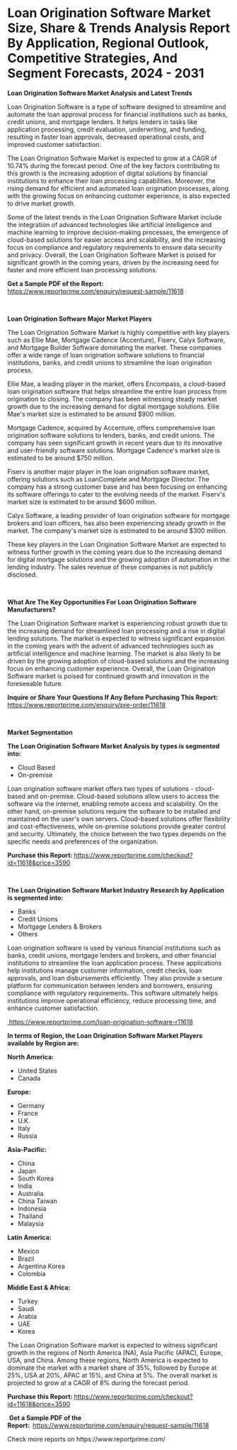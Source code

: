 <p><h1>Loan Origination Software Market Size, Share & Trends Analysis Report By Application, Regional Outlook, Competitive Strategies, And Segment Forecasts, 2024 - 2031</h1></p><p><strong>Loan Origination Software Market Analysis and Latest Trends</strong></p>
<p><p>Loan Origination Software is a type of software designed to streamline and automate the loan approval process for financial institutions such as banks, credit unions, and mortgage lenders. It helps lenders in tasks like application processing, credit evaluation, underwriting, and funding, resulting in faster loan approvals, decreased operational costs, and improved customer satisfaction.</p><p>The Loan Origination Software Market is expected to grow at a CAGR of 10.74% during the forecast period. One of the key factors contributing to this growth is the increasing adoption of digital solutions by financial institutions to enhance their loan processing capabilities. Moreover, the rising demand for efficient and automated loan origination processes, along with the growing focus on enhancing customer experience, is also expected to drive market growth.</p><p>Some of the latest trends in the Loan Origination Software Market include the integration of advanced technologies like artificial intelligence and machine learning to improve decision-making processes, the emergence of cloud-based solutions for easier access and scalability, and the increasing focus on compliance and regulatory requirements to ensure data security and privacy. Overall, the Loan Origination Software Market is poised for significant growth in the coming years, driven by the increasing need for faster and more efficient loan processing solutions.</p></p>
<p><strong>Get a Sample PDF of the Report:&nbsp;</strong> <a href="https://www.reportprime.com/enquiry/request-sample/11618">https://www.reportprime.com/enquiry/request-sample/11618</a></p>
<p>&nbsp;</p>
<p><strong>Loan Origination Software Major Market Players</strong></p>
<p><p>The Loan Origination Software Market is highly competitive with key players such as Ellie Mae, Mortgage Cadence (Accenture), Fiserv, Calyx Software, and Mortgage Builder Software dominating the market. These companies offer a wide range of loan origination software solutions to financial institutions, banks, and credit unions to streamline the loan origination process.</p><p>Ellie Mae, a leading player in the market, offers Encompass, a cloud-based loan origination software that helps streamline the entire loan process from origination to closing. The company has been witnessing steady market growth due to the increasing demand for digital mortgage solutions. Ellie Mae's market size is estimated to be around $900 million.</p><p>Mortgage Cadence, acquired by Accenture, offers comprehensive loan origination software solutions to lenders, banks, and credit unions. The company has seen significant growth in recent years due to its innovative and user-friendly software solutions. Mortgage Cadence's market size is estimated to be around $750 million.</p><p>Fiserv is another major player in the loan origination software market, offering solutions such as LoanComplete and Mortgage Director. The company has a strong customer base and has been focusing on enhancing its software offerings to cater to the evolving needs of the market. Fiserv's market size is estimated to be around $600 million.</p><p>Calyx Software, a leading provider of loan origination software for mortgage brokers and loan officers, has also been experiencing steady growth in the market. The company's market size is estimated to be around $300 million.</p><p>These key players in the Loan Origination Software Market are expected to witness further growth in the coming years due to the increasing demand for digital mortgage solutions and the growing adoption of automation in the lending industry. The sales revenue of these companies is not publicly disclosed.</p></p>
<p>&nbsp;</p>
<p><strong>What Are The Key Opportunities For Loan Origination Software Manufacturers?</strong></p>
<p><p>The Loan Origination Software market is experiencing robust growth due to the increasing demand for streamlined loan processing and a rise in digital lending solutions. The market is expected to witness significant expansion in the coming years with the advent of advanced technologies such as artificial intelligence and machine learning. The market is also likely to be driven by the growing adoption of cloud-based solutions and the increasing focus on enhancing customer experience. Overall, the Loan Origination Software market is poised for continued growth and innovation in the foreseeable future.</p></p>
<p><strong>Inquire or Share Your Questions If Any Before Purchasing This Report:</strong> <a href="https://www.reportprime.com/enquiry/pre-order/11618">https://www.reportprime.com/enquiry/pre-order/11618</a></p>
<p>&nbsp;</p>
<p><strong>Market Segmentation</strong></p>
<p><strong>The Loan Origination Software Market Analysis by types is segmented into:</strong></p>
<p><ul><li>Cloud Based</li><li>On-premise</li></ul></p>
<p><p>Loan origination software market offers two types of solutions - cloud-based and on-premise. Cloud-based solutions allow users to access the software via the internet, enabling remote access and scalability. On the other hand, on-premise solutions require the software to be installed and maintained on the user's own servers. Cloud-based solutions offer flexibility and cost-effectiveness, while on-premise solutions provide greater control and security. Ultimately, the choice between the two types depends on the specific needs and preferences of the organization.</p></p>
<p><strong>Purchase this Report:&nbsp;</strong><a href="https://www.reportprime.com/checkout?id=11618&price=3590">https://www.reportprime.com/checkout?id=11618&price=3590</a></p>
<p>&nbsp;</p>
<p><strong>The Loan Origination Software Market Industry Research by Application is segmented into:</strong></p>
<p><ul><li>Banks</li><li>Credit Unions</li><li>Mortgage Lenders & Brokers</li><li>Others</li></ul></p>
<p><p>Loan origination software is used by various financial institutions such as banks, credit unions, mortgage lenders and brokers, and other financial institutions to streamline the loan application process. These applications help institutions manage customer information, credit checks, loan approvals, and loan disbursements efficiently. They also provide a secure platform for communication between lenders and borrowers, ensuring compliance with regulatory requirements. This software ultimately helps institutions improve operational efficiency, reduce processing time, and enhance customer satisfaction.</p></p>
<p><a href="https://www.reportprime.com/loan-origination-software-r11618">&nbsp;https://www.reportprime.com/loan-origination-software-r11618</a></p>
<p><strong>In terms of Region, the Loan Origination Software Market Players available by Region are:</strong></p>
<p>
    <p> <strong> North America: </strong>
        <ul>
            <li>United States</li>
            <li>Canada</li>
        </ul>
        </p> 
    <p> <strong> Europe: </strong>
        <ul>
            <li>Germany</li>
            <li>France</li>
            <li>U.K.</li>
            <li>Italy</li>
            <li>Russia</li>
        </ul>
        </p> 
    <p> <strong> Asia-Pacific: </strong>
        <ul>
            <li>China</li>
            <li>Japan</li>
            <li>South Korea</li>
            <li>India</li>
            <li>Australia</li>
            <li>China Taiwan</li>
            <li>Indonesia</li>
            <li>Thailand</li>
            <li>Malaysia</li>
        </ul>
        </p> 
    <p> <strong> Latin America: </strong>
        <ul>
            <li>Mexico</li>
            <li>Brazil</li>
            <li>Argentina Korea</li>
            <li>Colombia</li>
        </ul>
        </p> 
    <p> <strong> Middle East & Africa: </strong>
        <ul>
            <li>Turkey</li>
            <li>Saudi</li>
            <li>Arabia</li>
            <li>UAE</li>
            <li>Korea</li>
        </ul>
    </p>
    </p>
<p><p>The Loan Origination Software market is expected to witness significant growth in the regions of North America (NA), Asia Pacific (APAC), Europe, USA, and China. Among these regions, North America is expected to dominate the market with a market share of 35%, followed by Europe at 25%, USA at 20%, APAC at 15%, and China at 5%. The overall market is projected to grow at a CAGR of 8% during the forecast period.</p></p>
<p><strong>Purchase this Report: </strong><a href="https://www.reportprime.com/checkout?id=11618&price=3590">https://www.reportprime.com/checkout?id=11618&price=3590</a></p>
<p>&nbsp;<strong>Get a Sample PDF of the Report:&nbsp;&nbsp;</strong><a href="https://www.reportprime.com/enquiry/request-sample/11618">https://www.reportprime.com/enquiry/request-sample/11618</a></p>
<p><strong></strong></p>
<p>Check more reports on https://www.reportprime.com/</p>